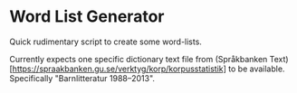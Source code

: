 # Word List Generator

Quick rudimentary script to create some word-lists.

Currently expects one specific dictionary text file from (Språkbanken Text)[https://spraakbanken.gu.se/verktyg/korp/korpusstatistik] to be available. Specifically "Barnlitteratur 1988–2013".